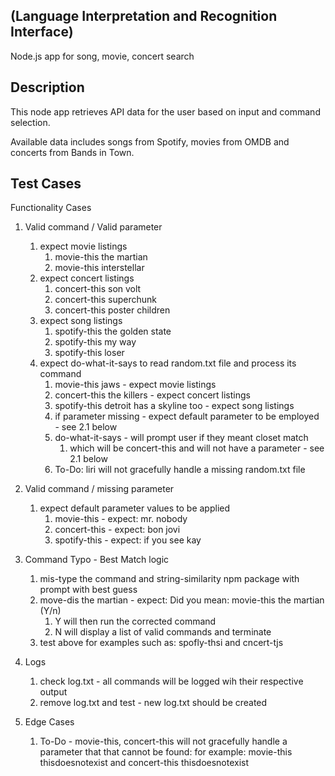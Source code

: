 ## (Language Interpretation and Recognition Interface)


Node.js app for song, movie, concert search

## Description

This node app retrieves API data for the user based on input and command selection.

Available data includes songs from Spotify, movies from OMDB and concerts from Bands in Town.

## Test Cases

Functionality Cases
1. Valid command / Valid parameter
    1. expect movie listings
        1. movie-this the martian
        2. movie-this interstellar
    2. expect concert listings
        1. concert-this son volt
        2. concert-this superchunk
        3. concert-this poster children
    3. expect song listings
        1. spotify-this the golden state
        2. spotify-this my way
        3. spotify-this loser   
    4. expect do-what-it-says to read random.txt file and process its command
        1. movie-this jaws - expect movie listings
        2. concert-this the killers - expect concert listings
        3. spotify-this detroit has a skyline too - expect song listings    
        4. if parameter missing - expect default parameter to be employed - see 2.1 below  
        5. do-what-it-says  - will prompt user if they meant closet match
            1. which will be concert-this and will not have a parameter - see 2.1 below
        6. To-Do:  liri will not gracefully handle a missing random.txt file
2. Valid command / missing parameter
    1. expect default parameter values to be applied
        1. movie-this   - expect:  mr. nobody
        2. concert-this - expect:  bon jovi
        3. spotify-this - expect:  if you see kay

3. Command Typo - Best Match logic
    1. mis-type the command and string-similarity npm package with prompt with best guess
    2. move-dis the martian - expect: Did you mean:  movie-this the martian (Y/n)
        1. Y will then run the corrected command
        2. N will display a list of valid commands and terminate
    3. test above for examples such as:  spofly-thsi   and   cncert-tjs 
3. Logs
    1. check log.txt - all commands will be logged wih their respective output
    2. remove log.txt and test - new log.txt should be created
    
4. Edge Cases
    1. To-Do - movie-this, concert-this will not gracefully handle a parameter that 
      that cannot be found:  for example: 
       movie-this thisdoesnotexist  and concert-this thisdoesnotexist

